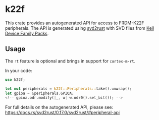 # k22f
This crate provides an autogenerated API for access to FRDM-K22F peripherals.
The API is generated using [svd2rust] with SVD files from
[Keil Device Family Packs].

[svd2rust]: https://github.com/japaric/svd2rust
[Keil Device Family Packs]: https://www.keil.com/dd2/pack

## Usage

The `rt` feature is optional and brings in support for `cortex-m-rt`.

In your code:

```rust
use k22f;

let mut peripherals = k22f::Peripherals::take().unwrap();
let gpioa = &peripherals.GPIOA;
<!-- gpioa.odr.modify(|_, w| w.odr0().set_bit()); -->
```

For full details on the autogenerated API, please see:
https://docs.rs/svd2rust/0.17.0/svd2rust/#peripheral-api
